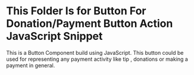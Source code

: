 # This Folder Is for Button For Donation/Payment  Button Action JavaScript Snippet

This is a Button Component build using JavaScript. This button could be used for representing any payment activity like  tip , donations or making a payment in general.


